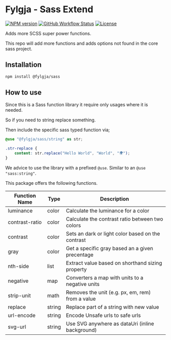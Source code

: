 # Fylgja - Sass Extend

[![NPM version](https://img.shields.io/npm/v/@fylgja/sass.svg)](https://www.npmjs.org/package/@fylgja/sass)
[![GitHub Workflow Status](https://img.shields.io/github/actions/workflow/status/fylgja/fylgja-sass/test.yml?branch=main&color=%2343a047&style=flat-square)](https://github.com/fylgja/fylgja-sass/actions/workflows/test.yml)
[![License](https://img.shields.io/github/license/fylgja/sass?color=%23234&style=flat-square)](/LICENSE)

Adds more SCSS super power functions.

This repo will add more functions and adds options not found in the core sass project.

## Installation

```bash
npm install @fylgja/sass
```

## How to use

Since this is a Sass function library it require only usages where it is needed.

So if you need to string replace something.

Then include the specific sass typed function via;

```scss
@use "@fylgja/sass/string" as str;

.str-replace {
    content: str.replace("Hello World", "World", "🌍");
}
```

We advice to use the library with a prefixed `@use`.
Similar to an `@use "sass:string"`.

This package offers the following functions.

| Function Name  | Type   | Description                                       |
| -------------- | ------ | ------------------------------------------------- |
| luminance      | color  | Calculate the luminance for a color               |
| contrast-ratio | color  | Calculate the contrast ratio between two colors   |
| contrast       | color  | Sets an dark or light color based on the contrast |
| gray           | color  | Get a specific gray based an a given precentage   |
| nth-side       | list   | Extract value based on shorthand sizing property  |
| negative       | map    | Converters a map with units to a negative units   |
| strip-unit     | math   | Removes the unit (e.g. px, em, rem) from a value  |
| replace        | string | Replace part of a string with new value           |
| url-encode     | string | Encode Unsafe urls to safe urls                   |
| svg-url        | string | Use SVG anywhere as dataUri (inline background)   |
